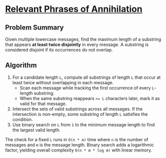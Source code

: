 # [Relevant Phrases of Annihilation](https://www.spoj.com/problems/PHRASES/)

## Problem Summary
Given multiple lowercase messages, find the maximum length of a substring that appears **at least twice disjointly** in every message. A substring is considered disjoint if its occurrences do not overlap.

## Algorithm
1. For a candidate length `L`, compute all substrings of length `L` that occur at least twice without overlapping in each message.
   - Scan each message while tracking the first occurrence of every `L`-length substring.
   - When the same substring reappears `>= L` characters later, mark it as valid for that message.
2. Intersect the sets of valid substrings across all messages. If the intersection is non-empty, some substring of length `L` satisfies the condition.
3. Use binary search on `L` from `1` to the minimum message length to find the largest valid length.

The check for a fixed `L` runs in `O(n * m)` time where `n` is the number of messages and `m` is the message length. Binary search adds a logarithmic factor, yielding overall complexity `O(n * m * log m)` with linear memory.
